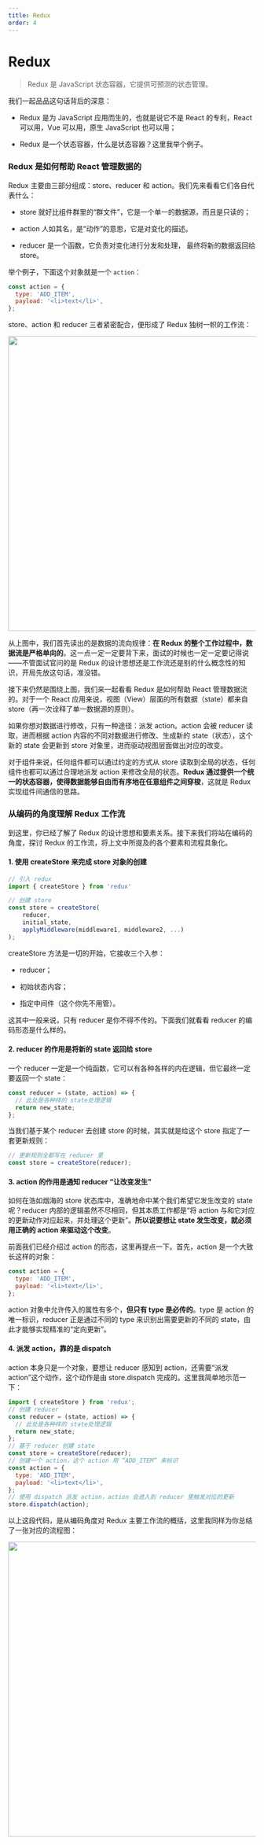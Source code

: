 ```yaml
---
title: Redux
order: 4
---
```


# Redux

> Redux 是 JavaScript 状态容器，它提供可预测的状态管理。

我们一起品品这句话背后的深意：

- Redux 是为 JavaScript 应用而生的，也就是说它不是 React 的专利，React 可以用，Vue 可以用，原生 JavaScript 也可以用；

- Redux 是一个状态容器，什么是状态容器？这里我举个例子。

### Redux 是如何帮助 React 管理数据的

Redux 主要由三部分组成：store、reducer 和 action。我们先来看看它们各自代表什么：

- store 就好比组件群里的“群文件”，它是一个单一的数据源，而且是只读的；

- action 人如其名，是“动作”的意思，它是对变化的描述。

- reducer 是一个函数，它负责对变化进行分发和处理， 最终将新的数据返回给 store。

举个例子，下面这个对象就是一个 `action`：

```javascript
const action = {
  type: 'ADD_ITEM',
  payload: '<li>text</li>',
};
```

store、action 和 reducer 三者紧密配合，便形成了 Redux 独树一帜的工作流：

<img src="https://s0.lgstatic.com/i/image/M00/62/97/CgqCHl-Sm-yADE6PAACSEywFSaA197.png" width="600" />

从上图中，我们首先读出的是数据的流向规律：**在 Redux 的整个工作过程中，数据流是严格单向的**。这一点一定一定要背下来，面试的时候也一定一定要记得说——不管面试官问的是 Redux 的设计思想还是工作流还是别的什么概念性的知识，开局先放这句话，准没错。

接下来仍然是围绕上图，我们来一起看看 Redux 是如何帮助 React 管理数据流的。对于一个 React 应用来说，视图（View）层面的所有数据（state）都来自 store（再一次诠释了单一数据源的原则）。

如果你想对数据进行修改，只有一种途径：派发 action。action 会被 reducer 读取，进而根据 action 内容的不同对数据进行修改、生成新的 state（状态），这个新的 state 会更新到 store 对象里，进而驱动视图层面做出对应的改变。

对于组件来说，任何组件都可以通过约定的方式从 store 读取到全局的状态，任何组件也都可以通过合理地派发 action 来修改全局的状态。**Redux 通过提供一个统一的状态容器，使得数据能够自由而有序地在任意组件之间穿梭**，这就是 Redux 实现组件间通信的思路。

### 从编码的角度理解 Redux 工作流

到这里，你已经了解了 Redux 的设计思想和要素关系。接下来我们将站在编码的角度，探讨 Redux 的工作流，将上文中所提及的各个要素和流程具象化。

#### 1. 使用 createStore 来完成 store 对象的创建

```javascript
// 引入 redux
import { createStore } from 'redux'

// 创建 store
const store = createStore(
    reducer,
    initial_state,
    applyMiddleware(middleware1, middleware2, ...)
);
```

createStore 方法是一切的开始，它接收三个入参：

- reducer；

- 初始状态内容；

- 指定中间件（这个你先不用管）。

这其中一般来说，只有 reducer 是你不得不传的。下面我们就看看 reducer 的编码形态是什么样的。

#### 2. reducer 的作用是将新的 state 返回给 store

一个 reducer 一定是一个纯函数，它可以有各种各样的内在逻辑，但它最终一定要返回一个 state：

```javascript
const reducer = (state, action) => {
  // 此处是各种样的 state处理逻辑
  return new_state;
};
```

当我们基于某个 reducer 去创建 store 的时候，其实就是给这个 store 指定了一套更新规则：

```javascript
// 更新规则全都写在 reducer 里
const store = createStore(reducer);
```

#### 3. action 的作用是通知 reducer “让改变发生”

如何在浩如烟海的 store 状态库中，准确地命中某个我们希望它发生改变的 state 呢？reducer 内部的逻辑虽然不尽相同，但其本质工作都是“将 action 与和它对应的更新动作对应起来，并处理这个更新”。**所以说要想让 state 发生改变，就必须用正确的 action 来驱动这个改变**。

前面我们已经介绍过 action 的形态，这里再提点一下。首先，action 是一个大致长这样的对象：

```javascript
const action = {
  type: 'ADD_ITEM',
  payload: '<li>text</li>',
};
```

action 对象中允许传入的属性有多个，**但只有 type 是必传的**。type 是 action 的唯一标识，reducer 正是通过不同的 type 来识别出需要更新的不同的 state，由此才能够实现精准的“定向更新”。

#### 4. 派发 action，靠的是 dispatch

action 本身只是一个对象，要想让 reducer 感知到 action，还需要“派发 action”这个动作，这个动作是由 store.dispatch 完成的。这里我简单地示范一下：

```javascript
import { createStore } from 'redux';
// 创建 reducer
const reducer = (state, action) => {
  // 此处是各种样的 state处理逻辑
  return new_state;
};
// 基于 reducer 创建 state
const store = createStore(reducer);
// 创建一个 action，这个 action 用 “ADD_ITEM” 来标识
const action = {
  type: 'ADD_ITEM',
  payload: '<li>text</li>',
};
// 使用 dispatch 派发 action，action 会进入到 reducer 里触发对应的更新
store.dispatch(action);
```

以上这段代码，是从编码角度对 Redux 主要工作流的概括，这里我同样为你总结了一张对应的流程图：

<img src="https://s0.lgstatic.com/i/image/M00/81/9F/CgqCHl_Rii2AVvUbAADn4s_6rB8369.png" width="600" />
